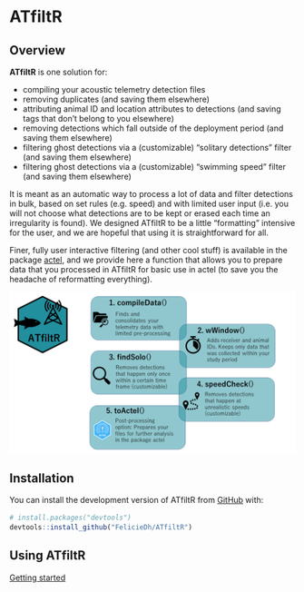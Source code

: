 
<!-- README.md is generated from README.Rmd. Please edit that file -->

# ATfiltR

<!-- badges: start -->
<!-- badges: end -->

## Overview

**ATfiltR** is one solution for:  
- compiling your acoustic telemetry detection files  
- removing duplicates (and saving them elsewhere)  
- attributing animal ID and location attributes to detections (and
saving tags that don’t belong to you elsewhere)  
- removing detections which fall outside of the deployment period (and
saving them elsewhere)  
- filtering ghost detections via a (customizable) “solitary detections”
filter (and saving them elsewhere)  
- filtering ghost detections via a (customizable) “swimming speed”
filter (and saving them elsewhere)

It is meant as an automatic way to process a lot of data and filter
detections in bulk, based on set rules (e.g. speed) and with limited
user input (i.e. you will not choose what detections are to be kept or
erased each time an irregularity is found). We designed ATfiltR to be a
little “formatting” intensive for the user, and we are hopeful that
using it is straightforward for all.

Finer, fully user interactive filtering (and other cool stuff) is
available in the package [actel](https://github.com/hugomflavio/actel),
and we provide here a function that allows you to prepare data that you
processed in ATfiltR for basic use in actel (to save you the headache of
reformatting everything).

![](vignettes/ATfiltR-graph-abstract.png)

## Installation

You can install the development version of ATfiltR from
[GitHub](https://github.com/) with:

``` r
# install.packages("devtools")
devtools::install_github("FelicieDh/ATfiltR")
```

## Using ATfiltR

[Getting started](https://github.com/)
